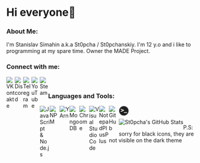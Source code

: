 <!-- [<img align="left" alt="codeSTACKr | Instagram" width="2000px" src="https://gspics.org/images/2020/12/17/0k0Ua8.png" />][discord] -->

# Hi everyone👋

### About Me:
I'm Stanislav Simahin a.k.a St0pcha / St0pchanskiy. I'm 12 y.o and i like to programming at my spare time.
Owner the MADE Project.

### Connect with me:

[<img align="left" alt="VKontakte" width="22px" src="https://cdn.jsdelivr.net/npm/simple-icons@v3/icons/vk.svg" />][vkontakte]
[<img align="left" alt="Discord" width="22px" src="https://cdn.jsdelivr.net/npm/simple-icons@v3/icons/discord.svg" />][discord]
[<img align="left" alt="Telegram" width="22px" src="https://cdn.jsdelivr.net/npm/simple-icons@v3/icons/telegram.svg" />][telegram]
[<img align="left" alt="YouTube" width="22px" src="https://cdn.jsdelivr.net/npm/simple-icons@v3/icons/youtube.svg" />][youtube]
[<img align="left" alt="Steam" width="22px" src="https://cdn.jsdelivr.net/npm/simple-icons@v3/icons/steam.svg" />][steam]

<br />

### Languages and Tools:

[<img align="left" alt="JavaScript & Node.js" width="26px" src="https://cdn.jsdelivr.net/npm/simple-icons@v3/icons/javascript.svg" />][discord]
[<img align="left" alt="NPM" width="26px" src="https://cdn.jsdelivr.net/npm/simple-icons@v3/icons/npm.svg" />][discord]
[<img align="left" alt="YArn" width="26px" src="https://cdn.jsdelivr.net/npm/simple-icons@v3/icons/yarn.svg" />][discord]
[<img align="left" alt="MongoDB" width="26px" src="https://cdn.jsdelivr.net/npm/simple-icons@v3/icons/mongodb.svg" />][discord]
[<img align="left" alt="Chrome" width="26px" src="https://cdn.jsdelivr.net/npm/simple-icons@v3/icons/chrome.svg" />][discord]
[<img align="left" alt="Visual Studio Code" width="26px" src="https://cdn.jsdelivr.net/npm/simple-icons@v3/icons/visualstudiocode.svg" />][discord]
[<img align="left" alt="NotepadPlusPlus" width="26px" src="https://cdn.jsdelivr.net/npm/simple-icons@3.13.0/icons/notepadplusplus.svg" />][discord]
[<img align="left" alt="GitHub" width="26px" src="https://cdn.jsdelivr.net/npm/simple-icons@v3/icons/github.svg" />][discord]
[<img align="left" alt="Terminal" width="26px" src="https://raw.githubusercontent.com/github/explore/80688e429a7d4ef2fca1e82350fe8e3517d3494d/topics/terminal/terminal.png" />][discord]

<br />
<br />

<img align="left" alt="St0pcha's GitHub Stats" src="https://github-readme-stats.codestackr.vercel.app/api?username=St0pcha&show_icons=true&hide_border=true" />

[vkontakte]: https://vk.com/st0pcha
[discord]: https://discord.gg/DG3k5w6QW3
[telegram]: https://t.me/st0pcha
[youtube]: https://www.youtube.com/channel/UCZdLQ20Z4NdNs1RwUmSZ07g
[steam]: https://steamcommunity.com/id/st0p_04ka

P.S: sorry for black icons, they are not visible on the dark theme
